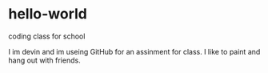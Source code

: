 # hello-world
coding class for school

I im devin and im useing GitHub for an assinment for class.
I like to paint and hang out with friends.
